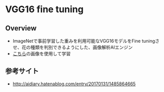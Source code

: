 # VGG16 fine tuning

## Overview
- ImageNetで事前学習した重みを利用可能なVGG16モデルをFine tuningさせ、花の種類を判別できるようにした、画像解析AIエンジン
- [こちら](http://www.robots.ox.ac.uk/~vgg/data/flowers/17/)の画像を使用して学習

## 参考サイト
- http://aidiary.hatenablog.com/entry/20170131/1485864665

